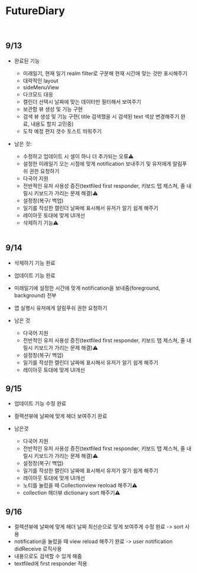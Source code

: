 # FutureDiary
</br>

## 9/13 
   - 완료된 기능
      - 미래일기, 현재 일기 realm filter로 구분해 현재 시간에 맞는 것만 표시해주기
      - 대략적인 layout
      - sideMenuView
      - 다크모드 대응
      - 캘린더 선택시 날짜에 맞는 데이터만 필터해서 보여주기
      - 보관함 뷰 생성 및 기능 구현
      - 검색 뷰 생성 및 기능 구현( title 검색했을 시 검색된 text 색상 변경해주기 완료, 내용도 할지 고민중)
      - 도착 예정 편지 갯수 토스트 띄워주기
         </br>
         
   - 남은 것: 
      - 수정하고 업데이트 시 셀이 하나 더 추가되는 오류⚠️
      - 설정한 미래일기 오는 시점에 맞게 notification 보내주기 및 유저에게 알림푸쉬 권한 요청하기
      - 다국어 지원
      - 전반적인 유저 사용성 증진(textfiled first responder, 키보드 탭 제스쳐, 줄 내릴시 키보드가 가리는 문제 해결)⚠️
      - 설정창(복구/ 백업)
      - 일기를 작성한 캘린더 날짜에 표시해서 유저가 알기 쉽게 해주기
      - 레이아웃 토대에 맞게 UI개선
      - 삭제하기 기능⚠️
      </br>
      
## 9/14
   - 삭제하기 기능 완료
   - 업데이트 기능 완료
   - 미래일기에 설정한 시간에 맞게 notification을 보내줌(foreground, background) 전부
   - 앱 실행시 유저에게 알림푸쉬 권한 요청하기
   
   - 남은 것
      - 다국어 지원
      - 전반적인 유저 사용성 증진(textfiled first responder, 키보드 탭 제스쳐, 줄 내릴시 키보드가 가리는 문제 해결)⚠️
      - 설정창(복구/ 백업)
      - 일기를 작성한 캘린더 날짜에 표시해서 유저가 알기 쉽게 해주기
      - 레이아웃 토대에 맞게 UI개선
      
## 9/15
   - 업데이트 기능 수정 완료
   - 컬렉션뷰에 날짜에 맞게 헤더 보여주기 완료
   
   - 남은것
      - 다국어 지원
      - 전반적인 유저 사용성 증진(textfiled first responder, 키보드 탭 제스쳐, 줄 내릴시 키보드가 가리는 문제 해결)⚠️
      - 설정창(복구/ 백업)
      - 일기를 작성한 캘린더 날짜에 표시해서 유저가 알기 쉽게 해주기
      - 레이아웃 토대에 맞게 UI개선
      - 노티를 눌렀을 때 Collectionview reoload 해주기⚠️
      - collection 헤더뷰 dictionary sort 해주기⚠️
      
## 9/16
   - 컬렉션뷰에 날짜에 맞게 헤더 날짜 최신순으로 맞게 보여주게 수정 완료 -> sort 사용
   - notification을 눌렀을 때 view reload 해주기 완료 -> user notification didReceive 로직사용
   - 내용으로도 검색할 수 있게 해줌
   - textfiled에 first responder 적용
   
